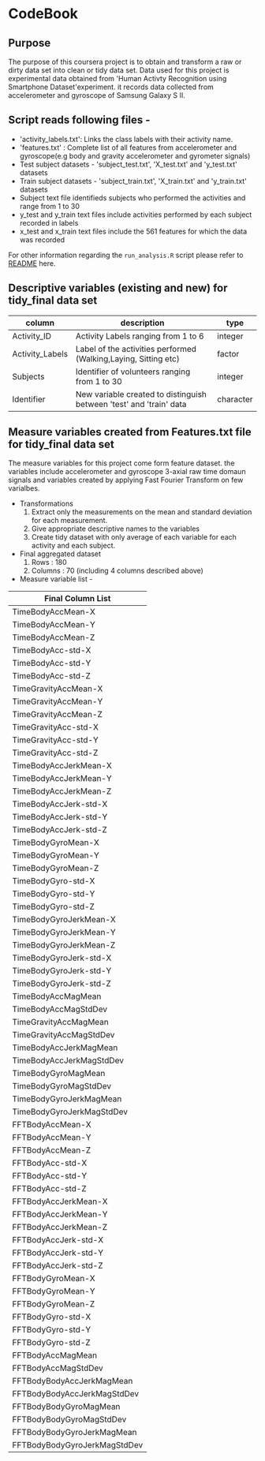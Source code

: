 CodeBook
====================
Purpose
--------------------------
The purpose of this coursera project is to obtain and transform a raw or dirty data set into clean or tidy data set. Data used for this project is experimental data obtained from 'Human Activty Recognition using Smartphone Dataset'experiment. it records data collected from accelerometer and gyroscope of Samsung Galaxy S II.

Script reads following files - 
-----------------------------
   * 'activity_labels.txt': Links the class labels with their activity name.
   * 'features.txt' : Complete list of all features from accelerometer and gyroscope(e.g body and gravity accelerometer and gyrometer signals)
   *  Test subject datasets - 'subject_test.txt', 'X_test.txt' and 'y_test.txt' datasets
   * Train subject datasets - 'subject_train.txt', 'X_train.txt' and 'y_train.txt' datasets
   * Subject text file identifieds subjects who performed the activities and range from 1 to 30
   * y_test and y_train text files include activities performed by each subject recorded in labels
   * x_test and x_train text files include the 561 features for which the data was recorded

For other information regarding the `` run_analysis.R `` script please refer to [README](https://github.com/maitreyeea/GettingAndCleaningData/blob/master/README.md) here.

Descriptive variables (existing and new) for tidy_final data set
------------------------------------------------
| column            | description                                              | type    |
| ------------------| -------------------------------------------------------- | ------- |
| Activity_ID       | Activity Labels ranging from 1 to 6                      | integer |
| Activity_Labels   | Label of the activities performed (Walking,Laying, Sitting etc)  | factor  |
| Subjects  | Identifier of volunteers ranging from 1 to 30  | integer |
|Identifier | New variable created to distinguish between 'test' and 'train' data | character |

Measure variables created from Features.txt file for tidy_final data set
-----------------------------------------------------------------------
The measure variables for this project come form feature dataset. the variables include accelerometer and gyroscope 3-axial raw time domaun signals and variables created by applying Fast Fourier Transform on few varialbes. 

  * Transformations  
      1. Extract only the measurements on the mean and standard deviation for each measurement. 
      2. Give appropriate descriptive names to the variables
      3. Create tidy dataset with only average of each variable for each activity and each subject.
  * Final aggregated dataset 
      1. Rows : 180 
      2. Columns : 70 (including 4 columns described above)
  * Measure variable list -
    
  |  Final Column List                       | 
  | ---------------------------- | 
| TimeBodyAccMean-X |
| TimeBodyAccMean-Y |
TimeBodyAccMean-Z |
TimeBodyAcc-std-X |
TimeBodyAcc-std-Y |
TimeBodyAcc-std-Z |
TimeGravityAccMean-X |
TimeGravityAccMean-Y |
TimeGravityAccMean-Z |
TimeGravityAcc-std-X |
TimeGravityAcc-std-Y |
TimeGravityAcc-std-Z |
TimeBodyAccJerkMean-X |
TimeBodyAccJerkMean-Y |
TimeBodyAccJerkMean-Z |
TimeBodyAccJerk-std-X |
TimeBodyAccJerk-std-Y |
TimeBodyAccJerk-std-Z |
TimeBodyGyroMean-X  |
TimeBodyGyroMean-Y |
TimeBodyGyroMean-Z |
TimeBodyGyro-std-X |
TimeBodyGyro-std-Y |
TimeBodyGyro-std-Z |
TimeBodyGyroJerkMean-X |
TimeBodyGyroJerkMean-Y |
TimeBodyGyroJerkMean-Z |
TimeBodyGyroJerk-std-X |
TimeBodyGyroJerk-std-Y |
TimeBodyGyroJerk-std-Z |
TimeBodyAccMagMean |
TimeBodyAccMagStdDev |
TimeGravityAccMagMean |
TimeGravityAccMagStdDev |
TimeBodyAccJerkMagMean |
TimeBodyAccJerkMagStdDev |
TimeBodyGyroMagMean |
TimeBodyGyroMagStdDev |
TimeBodyGyroJerkMagMean |
TimeBodyGyroJerkMagStdDev |
FFTBodyAccMean-X | 
FFTBodyAccMean-Y|
FFTBodyAccMean-Z |
FFTBodyAcc-std-X |
FFTBodyAcc-std-Y |
FFTBodyAcc-std-Z | 
FFTBodyAccJerkMean-X |
FFTBodyAccJerkMean-Y |
FFTBodyAccJerkMean-Z |
FFTBodyAccJerk-std-X |
FFTBodyAccJerk-std-Y |
FFTBodyAccJerk-std-Z |
FFTBodyGyroMean-X |
FFTBodyGyroMean-Y |
FFTBodyGyroMean-Z |
FFTBodyGyro-std-X |
FFTBodyGyro-std-Y |
FFTBodyGyro-std-Z |
FFTBodyAccMagMean |
FFTBodyAccMagStdDev |
FFTBodyBodyAccJerkMagMean |
FFTBodyBodyAccJerkMagStdDev |
FFTBodyBodyGyroMagMean |
FFTBodyBodyGyroMagStdDev |
FFTBodyBodyGyroJerkMagMean |
FFTBodyBodyGyroJerkMagStdDev |
